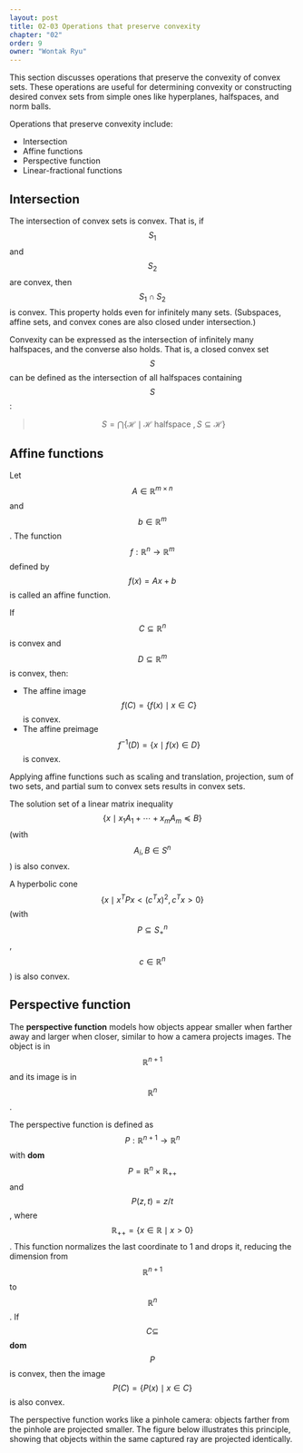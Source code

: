 ```yaml
---
layout: post
title: 02-03 Operations that preserve convexity
chapter: "02"
order: 9
owner: "Wontak Ryu"
---
```


This section discusses operations that preserve the convexity of convex sets. These operations are useful for determining convexity or constructing desired convex sets from simple ones like hyperplanes, halfspaces, and norm balls.

Operations that preserve convexity include:

* Intersection
* Affine functions
* Perspective function
* Linear-fractional functions

## Intersection

The intersection of convex sets is convex. That is, if $$S_1$$ and $$S_2$$ are convex, then $$S_1 \cap S_2$$ is convex. This property holds even for infinitely many sets. (Subspaces, affine sets, and convex cones are also closed under intersection.)

Convexity can be expressed as the intersection of infinitely many halfspaces, and the converse also holds. That is, a closed convex set $$S$$ can be defined as the intersection of all halfspaces containing $$S$$:

> $$S = \bigcap \{\mathcal{H} \mid \mathcal{H} \text{ halfspace }, S \subseteq \mathcal{H}\}$$

## Affine functions

Let $$A \in \mathbb{R}^{m \times n}$$ and $$b \in \mathbb{R}^{m}$$. The function $$f : \mathbb{R}^n \to \mathbb{R}^m$$ defined by $$f(x) = Ax + b$$ is called an affine function.

If $$C \subseteq \mathbb{R}^n$$ is convex and $$D \subseteq \mathbb{R}^m$$ is convex, then:

* The affine image $$f(C) = \{f(x) \mid x \in C\}$$ is convex.
* The affine preimage $$f^{-1}(D) = \{x \mid f(x) \in D\}$$ is convex.

Applying affine functions such as scaling and translation, projection, sum of two sets, and partial sum to convex sets results in convex sets.

The solution set of a linear matrix inequality $$\{x \mid x_1 A_1 + \cdots + x_m A_m \preceq B\}$$ (with $$A_i, B \in S^n$$) is also convex.

A hyperbolic cone $$\{x \mid x^T P x < (c^T x)^2, c^T x > 0\}$$ (with $$P \subseteq S^n_+$$, $$c \in \mathbb{R}^n$$) is also convex.

## Perspective function

The **perspective function** models how objects appear smaller when farther away and larger when closer, similar to how a camera projects images. The object is in $$\mathbb{R}^{n+1}$$ and its image is in $$\mathbb{R}^n$$.

The perspective function is defined as $$P : \mathbb{R}^{n+1} \to \mathbb{R}^{n}$$ with **dom** $$P = \mathbb{R}^{n} \times \mathbb{R}_{++}$$ and $$P(z,t) = z/t$$, where $$\mathbb{R}_{++} = \{x \in \mathbb{R} \mid x > 0\}$$. This function normalizes the last coordinate to 1 and drops it, reducing the dimension from $$\mathbb{R}^{n+1}$$ to $$\mathbb{R}^n$$. If $$C \subseteq$$ **dom** $$P$$ is convex, then the image $$P(C) = \{P(x) \mid x \in C\}$$ is also convex.

The perspective function works like a pinhole camera: objects farther from the pinhole are projected smaller. The figure below illustrates this principle, showing that objects within the same captured ray are projected identically.
